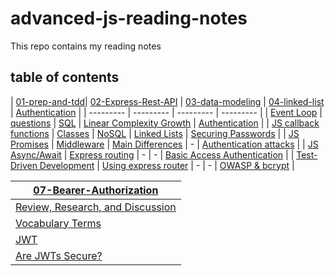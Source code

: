 # advanced-js-reading-notes

This repo contains my reading notes

## table of contents

| [01-prep-and-tdd](./01-prep-and-tdd.md)| [02-Express-Rest-API](./02-Express-REST-API.md) | [03-data-modeling](./03-data-modeling.md) | [04-linked-list](./04-linked-lists.md) | [Authentication](./05-Authentication.md) |
| --------- | --------- | --------- | --------- |
| [Event Loop](./01-prep-and-tdd.md#event-loop) | [questions](./02-Express-REST-API.md#questions) | [SQL](./03-data-modeling.md#what-is-sql) | [Linear Complexity Growth](./04-linked-lists.md#linear-complexity-growth) | [Authentication](./05-Authentication.md#authentication) |
| [JS callback functions](./01-prep-and-tdd.md#js-callback-functions) | [Classes](./02-Express-REST-API.md#classes) | [NoSQL](./03-data-modeling.md#what-is-nosql-mongodb) | [Linked Lists](./04-linked-lists.md#linked-list) | [Securing Passwords](./05-Authentication.md#securing-passwords) |
| [JS Promises](./01-prep-and-tdd.md#js-promises) | [Middleware](./02-Express-REST-API.md#middleware) | [Main Differences](./03-data-modeling.md#main-differences) | - | [Authentication attacks](./05-Authentication.md#authentication-attacks) |
| [JS Async/Await](./01-prep-and-tdd.md#js-asyncawait) | [Express routing](./02-Express-REST-API.md#express-routing) | - | -  | [Basic Access Authentication](./05-Authentication.md#basic-access-authentication) |
| [Test-Driven Development](./01-prep-and-tdd.md#test-driven-development) | [Using express router](./02-Express-REST-API.md#using-express-router) | -  | - | [OWASP & bcrypt](./05-Authentication.md#owasp-auth-cheatsheet) |

| [07-Bearer-Authorization](./07-Bearer-Authorization.md)|
| --------- |
| [Review, Research, and Discussion](./07-Bearer-Authorization.md)|
| [Vocabulary Terms](./07-Bearer-Authorization.md#vocabulary-terms)|
| [JWT](./07-Bearer-Authorization.md#jwt)|
| [Are JWTs Secure?](./07-Bearer-Authorization.md#are-jwts-secure)|
